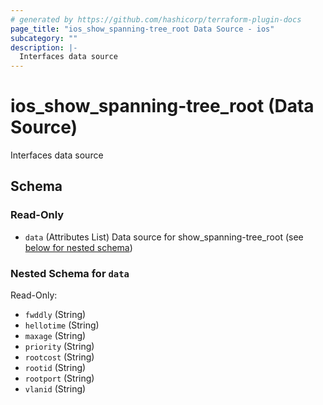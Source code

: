 ```yaml
---
# generated by https://github.com/hashicorp/terraform-plugin-docs
page_title: "ios_show_spanning-tree_root Data Source - ios"
subcategory: ""
description: |-
  Interfaces data source
---
```


# ios_show_spanning-tree_root (Data Source)

Interfaces data source



<!-- schema generated by tfplugindocs -->
## Schema

### Read-Only

- `data` (Attributes List) Data source for show_spanning-tree_root (see [below for nested schema](#nestedatt--data))

<a id="nestedatt--data"></a>
### Nested Schema for `data`

Read-Only:

- `fwddly` (String)
- `hellotime` (String)
- `maxage` (String)
- `priority` (String)
- `rootcost` (String)
- `rootid` (String)
- `rootport` (String)
- `vlanid` (String)
